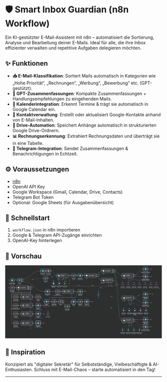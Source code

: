 # 🛡️ Smart Inbox Guardian (n8n Workflow)

Ein KI-gestützter E-Mail-Assistent mit n8n – automatisiert die Sortierung, Analyse und Bearbeitung deiner E-Mails. Ideal für alle, die ihre Inbox effizienter verwalten und repetitive Aufgaben delegieren möchten.

## ✨ Funktionen

- **📥 E-Mail-Klassifikation**: Sortiert Mails automatisch in Kategorien wie „Hohe Priorität“, „Rechnungen“, „Werbung“, „Bewerbung“ etc. (GPT-gestützt).
- **🧠 GPT-Zusammenfassungen**: Kompakte Zusammenfassungen + Handlungsempfehlungen zu eingehenden Mails.
- **📅 Kalenderintegration**: Erkennt Termine & trägt sie automatisch in Google Calendar ein.
- **📇 Kontaktverwaltung**: Erstellt oder aktualisiert Google-Kontakte anhand von E-Mail-Inhalten.
- **📁 Drive-Automation**: Speichert Anhänge automatisch in strukturierten Google Drive-Ordnern.
- **📊 Rechnungserkennung**: Extrahiert Rechnungsdaten und überträgt sie in eine Tabelle.
- **📲 Telegram-Integration**: Sendet Zusammenfassungen & Benachrichtigungen in Echtzeit.

## ⚙️ Voraussetzungen

- [n8n](https://n8n.io)
- OpenAI API Key
- Google Workspace (Gmail, Calendar, Drive, Contacts)
- Telegram Bot Token
- Optional: Google Sheets (für Ausgabenübersicht)

## 🚀 Schnellstart

1. `workflow.json` in n8n importieren
2. Google & Telegram API-Zugänge einrichten
3. OpenAI-Key hinterlegen

## 📸 Vorschau

![Workflow](./assets/workflow-screenshot.png)

## 🧠 Inspiration

Konzipiert als "digitaler Sekretär" für Selbstständige, Vielbeschäftigte & AI-Enthusiasten. Schluss mit E-Mail-Chaos – starte automatisiert in den Tag!

---
